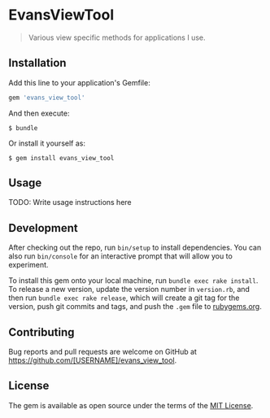 # EvansViewTool

> Various view specific methods for applications I use.

## Installation

Add this line to your application's Gemfile:

```ruby
gem 'evans_view_tool'
```

And then execute:

    $ bundle

Or install it yourself as:

    $ gem install evans_view_tool

## Usage

TODO: Write usage instructions here

## Development

After checking out the repo, run `bin/setup` to install dependencies. You can also run `bin/console` for an interactive prompt that will allow you to experiment.

To install this gem onto your local machine, run `bundle exec rake install`. To release a new version, update the version number in `version.rb`, and then run `bundle exec rake release`, which will create a git tag for the version, push git commits and tags, and push the `.gem` file to [rubygems.org](https://rubygems.org).

## Contributing

Bug reports and pull requests are welcome on GitHub at https://github.com/[USERNAME]/evans_view_tool.

## License

The gem is available as open source under the terms of the [MIT License](https://opensource.org/licenses/MIT).

